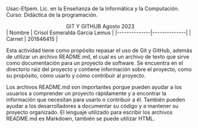 Usac-Efpem.
Lic. en la Enseñanza de la Informática y la Computación.
Curso: Didáctica de la programación.


<center> GIT Y GITHUB
Agosto 2023
</center>
| Nombre | Crisol Esmeralda Garcia Lemus |
|--------------|--------------|
| Carnet  | 201846415  |

Esta actividad tiene como propósito repasar el uso de Git y GitHub, además de utilizar un archivo README.md, el cual es un archivo de texto que sirve como documentación para un proyecto de software. Se encuentra en el directorio raíz del proyecto y contiene información sobre el proyecto, como su propósito, cómo usarlo y cómo contribuir al proyecto.

Los archivos README.md son importantes porque pueden ayudar a los usuarios a comprender un proyecto rápidamente y a encontrar la información que necesitan para usarlo o contribuir a él. También pueden ayudar a los desarrolladores a documentar su código y a mantener su proyecto organizado. El lenguaje utilizado para escribir los archivos README.md es Markdown, también se puede utilizar HTML.

